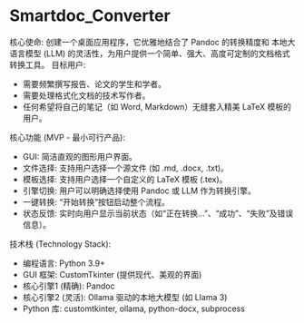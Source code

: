 # Smartdoc_Converter
核心使命: 创建一个桌面应用程序，它优雅地结合了 Pandoc 的转换精度和 本地大语言模型 (LLM) 的灵活性，为用户提供一个简单、强大、高度可定制的文档格式转换工具。
目标用户:
* 需要频繁撰写报告、论文的学生和学者。
* 需要处理格式化文档的技术写作者。
* 任何希望将自己的笔记（如 Word, Markdown）无缝套入精美 LaTeX 模板的用户。


核心功能 (MVP - 最小可行产品):
* GUI: 简洁直观的图形用户界面。
* 文件选择: 支持用户选择一个源文件 (如 .md, .docx, .txt)。
* 模板选择: 支持用户选择一个自定义的 LaTeX 模板 (.tex)。
* 引擎切换: 用户可以明确选择使用 Pandoc 或 LLM 作为转换引擎。
* 一键转换: “开始转换”按钮启动整个流程。
* 状态反馈: 实时向用户显示当前状态（如“正在转换...”、“成功”、“失败”及错误信息）。


技术栈 (Technology Stack):
* 编程语言: Python 3.9+
* GUI 框架: CustomTkinter (提供现代、美观的界面)
* 核心引擎1 (精确): Pandoc
* 核心引擎2 (灵活): Ollama 驱动的本地大模型 (如 Llama 3)
* Python 库: customtkinter, ollama, python-docx, subprocess
